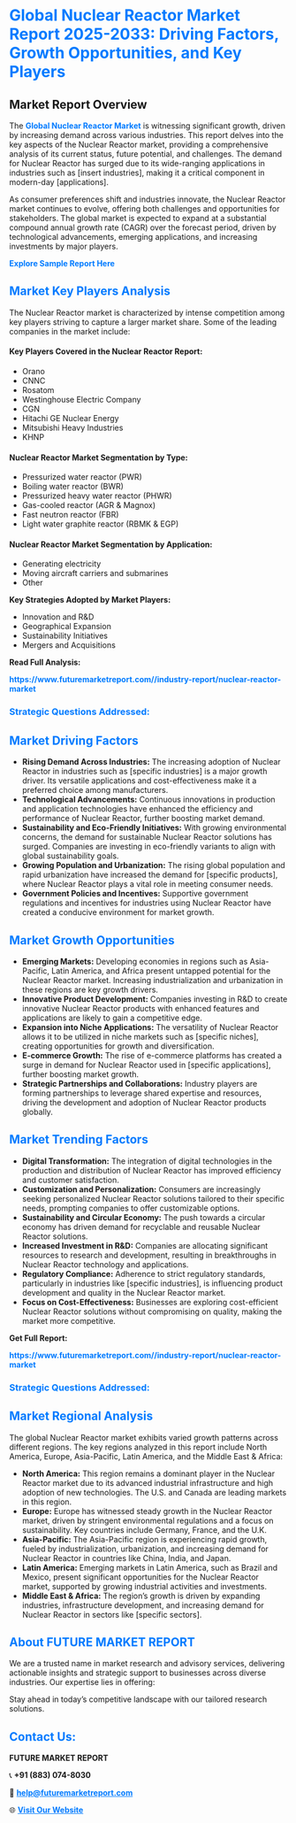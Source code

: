 <h1 style="color: #007BFF;">Global Nuclear Reactor Market Report 2025-2033: Driving Factors, Growth Opportunities, and Key Players</h1>

<section id="overview">
<h2>Market Report Overview</h2>
<p>The <a href="https://www.futuremarketreport.com//industry-report/nuclear-reactor-market" style="color: #007BFF; text-decoration: none;"><strong>Global Nuclear Reactor Market</strong></a> is witnessing significant growth, driven by increasing demand across various industries. This report delves into the key aspects of the Nuclear Reactor market, providing a comprehensive analysis of its current status, future potential, and challenges. The demand for Nuclear Reactor has surged due to its wide-ranging applications in industries such as [insert industries], making it a critical component in modern-day [applications].</p>
<p>As consumer preferences shift and industries innovate, the Nuclear Reactor market continues to evolve, offering both challenges and opportunities for stakeholders. The global market is expected to expand at a substantial compound annual growth rate (CAGR) over the forecast period, driven by technological advancements, emerging applications, and increasing investments by major players.</p>
</section>

<section id="overview">
<p><a href="https://www.futuremarketreport.com//request-sample/reportId=61103" style="color: #007BFF; text-decoration: none;"><strong>Explore Sample Report Here</strong></a></p>
</section>

<section id="key-players">
<h2 style="color: #007BFF;">Market Key Players Analysis</h2>
<p>The Nuclear Reactor market is characterized by intense competition among key players striving to capture a larger market share. Some of the leading companies in the market include:</p>
<h4>Key Players Covered in the Nuclear Reactor Report:</h4>
<ul><li>Orano</li><li>CNNC</li><li>Rosatom</li><li>Westinghouse Electric Company</li><li>CGN</li><li>Hitachi GE Nuclear Energy</li><li>Mitsubishi Heavy Industries</li><li>KHNP</li></ul>
<h4>Nuclear Reactor Market Segmentation by Type:</h4>
<ul><li>Pressurized water reactor (PWR)</li><li>Boiling water reactor (BWR)</li><li>Pressurized heavy water reactor (PHWR)</li><li>Gas-cooled reactor (AGR &amp; Magnox)</li><li>Fast neutron reactor (FBR)</li><li>Light water graphite reactor (RBMK &amp; EGP)</li></ul>

<h4>Nuclear Reactor Market Segmentation by Application:</h4>
<ul><li>Generating electricity</li><li>Moving aircraft carriers and submarines</li><li>Other</li></ul>
<p><strong>Key Strategies Adopted by Market Players:</strong></p>
<ul>
<li>Innovation and R&D</li>
<li>Geographical Expansion</li>
<li>Sustainability Initiatives</li>
<li>Mergers and Acquisitions</li>
</ul>
</section>

<section>
<p><strong>Read Full Analysis: </strong></p><a href="https://www.futuremarketreport.com//industry-report/nuclear-reactor-market" style="color: #007BFF; text-decoration: none;"><strong>https://www.futuremarketreport.com//industry-report/nuclear-reactor-market</strong></a>
<h3 style="color: #007BFF;">Strategic Questions Addressed:</h3>
</section>

<section id="driving-factors">
<h2 style="color: #007BFF;">Market Driving Factors</h2>
<ul>
<li><strong>Rising Demand Across Industries:</strong> The increasing adoption of Nuclear Reactor in industries such as [specific industries] is a major growth driver. Its versatile applications and cost-effectiveness make it a preferred choice among manufacturers.</li>
<li><strong>Technological Advancements:</strong> Continuous innovations in production and application technologies have enhanced the efficiency and performance of Nuclear Reactor, further boosting market demand.</li>
<li><strong>Sustainability and Eco-Friendly Initiatives:</strong> With growing environmental concerns, the demand for sustainable Nuclear Reactor solutions has surged. Companies are investing in eco-friendly variants to align with global sustainability goals.</li>
<li><strong>Growing Population and Urbanization:</strong> The rising global population and rapid urbanization have increased the demand for [specific products], where Nuclear Reactor plays a vital role in meeting consumer needs.</li>
<li><strong>Government Policies and Incentives:</strong> Supportive government regulations and incentives for industries using Nuclear Reactor have created a conducive environment for market growth.</li>
</ul>
</section>

<section id="growth-opportunities">
<h2 style="color: #007BFF;">Market Growth Opportunities</h2>
<ul>
<li><strong>Emerging Markets:</strong> Developing economies in regions such as Asia-Pacific, Latin America, and Africa present untapped potential for the Nuclear Reactor market. Increasing industrialization and urbanization in these regions are key growth drivers.</li>
<li><strong>Innovative Product Development:</strong> Companies investing in R&D to create innovative Nuclear Reactor products with enhanced features and applications are likely to gain a competitive edge.</li>
<li><strong>Expansion into Niche Applications:</strong> The versatility of Nuclear Reactor allows it to be utilized in niche markets such as [specific niches], creating opportunities for growth and diversification.</li>
<li><strong>E-commerce Growth:</strong> The rise of e-commerce platforms has created a surge in demand for Nuclear Reactor used in [specific applications], further boosting market growth.</li>
<li><strong>Strategic Partnerships and Collaborations:</strong> Industry players are forming partnerships to leverage shared expertise and resources, driving the development and adoption of Nuclear Reactor products globally.</li>
</ul>
</section>

<section id="trending-factors">
<h2 style="color: #007BFF;">Market Trending Factors</h2>
<ul>
<li><strong>Digital Transformation:</strong> The integration of digital technologies in the production and distribution of Nuclear Reactor has improved efficiency and customer satisfaction.</li>
<li><strong>Customization and Personalization:</strong> Consumers are increasingly seeking personalized Nuclear Reactor solutions tailored to their specific needs, prompting companies to offer customizable options.</li>
<li><strong>Sustainability and Circular Economy:</strong> The push towards a circular economy has driven demand for recyclable and reusable Nuclear Reactor solutions.</li>
<li><strong>Increased Investment in R&D:</strong> Companies are allocating significant resources to research and development, resulting in breakthroughs in Nuclear Reactor technology and applications.</li>
<li><strong>Regulatory Compliance:</strong> Adherence to strict regulatory standards, particularly in industries like [specific industries], is influencing product development and quality in the Nuclear Reactor market.</li>
<li><strong>Focus on Cost-Effectiveness:</strong> Businesses are exploring cost-efficient Nuclear Reactor solutions without compromising on quality, making the market more competitive.</li>
</ul>
</section>

<section>
<p><strong>Get Full Report: </strong></p><a href="https://www.futuremarketreport.com//industry-report/nuclear-reactor-market" style="color: #007BFF; text-decoration: none;"><strong>https://www.futuremarketreport.com//industry-report/nuclear-reactor-market</strong></a>
<h3 style="color: #007BFF;">Strategic Questions Addressed:</h3>
</section>


<section id="regional-analysis">
<h2 style="color: #007BFF;">Market Regional Analysis</h2>
<p>The global Nuclear Reactor market exhibits varied growth patterns across different regions. The key regions analyzed in this report include North America, Europe, Asia-Pacific, Latin America, and the Middle East & Africa:</p>
<ul>
<li><strong>North America:</strong> This region remains a dominant player in the Nuclear Reactor market due to its advanced industrial infrastructure and high adoption of new technologies. The U.S. and Canada are leading markets in this region.</li>
<li><strong>Europe:</strong> Europe has witnessed steady growth in the Nuclear Reactor market, driven by stringent environmental regulations and a focus on sustainability. Key countries include Germany, France, and the U.K.</li>
<li><strong>Asia-Pacific:</strong> The Asia-Pacific region is experiencing rapid growth, fueled by industrialization, urbanization, and increasing demand for Nuclear Reactor in countries like China, India, and Japan.</li>
<li><strong>Latin America:</strong> Emerging markets in Latin America, such as Brazil and Mexico, present significant opportunities for the Nuclear Reactor market, supported by growing industrial activities and investments.</li>
<li><strong>Middle East & Africa:</strong> The region’s growth is driven by expanding industries, infrastructure development, and increasing demand for Nuclear Reactor in sectors like [specific sectors].</li>
</ul>
</section>

<footer>
<h2 style="color: #007BFF;">About FUTURE MARKET REPORT</h2>
<p>We are a trusted name in market research and advisory services, delivering actionable insights and strategic support to businesses across diverse industries. Our expertise lies in offering:</p>

<p>Stay ahead in today’s competitive landscape with our tailored research solutions.</p>

<h2 style="color: #007BFF;">Contact Us:</h2>
<p><strong>FUTURE MARKET REPORT</strong></p>
<p>📞 <strong>+91 (883) 074-8030</strong></p>
<p>📧 <strong><a href="mailto:help@futuremarketreport.com" style="color: #007BFF;">help@futuremarketreport.com</a></strong></p>
<p>🌐 <strong><a href="https://www.futuremarketreport.com/" style="color: #007BFF;">Visit Our Website</a></strong></p>
</footer>